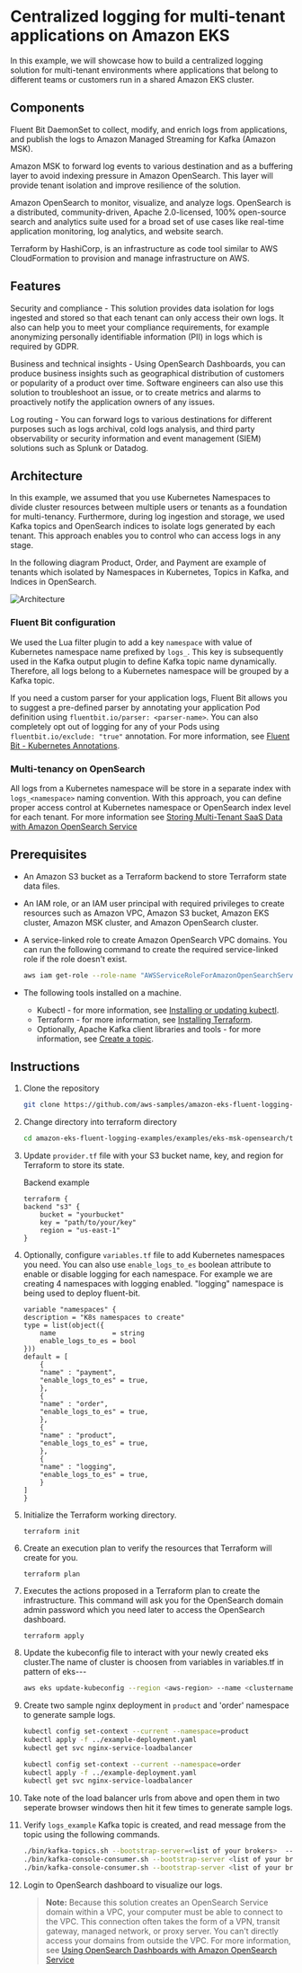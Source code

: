 # Centralized logging for multi-tenant applications on Amazon EKS

In this example, we will showcase how to build a centralized logging solution for multi-tenant environments where applications that belong to different teams or customers run in a shared Amazon EKS cluster.

## Components

Fluent Bit DaemonSet to collect, modify, and enrich logs from applications, and publish the logs to Amazon Managed Streaming for Kafka (Amazon MSK).

Amazon MSK to forward log events to various destination and as a buffering layer to avoid indexing pressure in Amazon OpenSearch. This layer will provide tenant isolation and improve resilience of the solution.

Amazon OpenSearch to monitor, visualize, and analyze logs. OpenSearch is a distributed, community-driven, Apache 2.0-licensed, 100% open-source search and analytics suite used for a broad set of use cases like real-time application monitoring, log analytics, and website search.

Terraform by HashiCorp, is an infrastructure as code tool similar to AWS CloudFormation to provision and manage infrastructure on AWS.

## Features

Security and compliance - This solution provides data isolation for logs ingested and stored so that each tenant can only access their own logs. It also can help you to meet your compliance requirements, for example anonymizing personally identifiable information (PII) in logs which is required by GDPR.

Business and technical insights -  Using OpenSearch Dashboards, you can produce business insights such as geographical distribution of customers or popularity of a product over time. Software engineers can also use this solution to troubleshoot an issue, or to create metrics and alarms to proactively notify the application owners of any issues.

Log routing - You can forward logs to various destinations for different purposes such as logs archival, cold logs analysis, and third party observability or security information and event management (SIEM) solutions such as Splunk or Datadog.

## Architecture

In this example, we assumed that you use Kubernetes Namespaces to divide cluster resources between multiple users or tenants as a foundation for multi-tenancy. Furthermore, during log ingestion and storage, we used Kafka topics and OpenSearch indices to isolate logs generated by each tenant. This approach enables you to control who can access logs in any stage.

In the following diagram Product, Order, and Payment are example of tenants which isolated by Namespaces in Kubernetes, Topics in Kafka, and Indices in OpenSearch.

![Architecture](Ref-Architecture.png?raw=true "Title")

### Fluent Bit configuration

We used the Lua filter plugin to add a key `namespace` with value of Kubernetes namespace name prefixed by `logs_`. This key is subsequently used in the Kafka output plugin to define Kafka topic name dynamically. Therefore, all logs belong to a Kubernetes namespace will be grouped by a Kafka topic.

If you need a custom parser for your application logs, Fluent Bit allows you to suggest a pre-defined parser by annotating your application Pod definition using `fluentbit.io/parser: <parser-name>`. You can also completely opt out of logging for any of your Pods using `fluentbit.io/exclude: "true"` annotation. For more information, see [Fluent Bit - Kubernetes Annotations](https://docs.fluentbit.io/manual/pipeline/filters/kubernetes#kubernetes-annotations).

### Multi-tenancy on OpenSearch

All logs from a Kubernetes namespace will be store in a separate index with `logs_<namespace>` naming convention. With this approach, you can define proper access control at Kubernetes namespace or OpenSearch index level for each tenant. For more information see [Storing Multi-Tenant SaaS Data with Amazon OpenSearch Service](https://aws.amazon.com/blogs/apn/storing-multi-tenant-saas-data-with-amazon-opensearch-service/)

## Prerequisites

* An Amazon S3 bucket as a Terraform backend to store Terraform state data files.
* An IAM role, or an IAM user principal with required privileges to create resources such as Amazon VPC, Amazon S3 bucket, Amazon EKS cluster, Amazon MSK cluster, and Amazon OpenSearch cluster.
* A service-linked role to create Amazon OpenSearch VPC domains. You can run the following command to create the required service-linked role if the role doesn't exist.

    ```bash
    aws iam get-role --role-name "AWSServiceRoleForAmazonOpenSearchService" || aws iam create-service-linked-role --aws-service-name "opensearchservice.amazonaws.com"
    ```

* The following tools installed on a machine.
  * Kubectl - for more information, see [Installing or updating kubectl](https://docs.aws.amazon.com/eks/latest/userguide/install-kubectl.html).
  * Terraform - for more information, see [Installing Terraform](https://developer.hashicorp.com/terraform/tutorials/aws-get-started/install-cli).
  * Optionally, Apache Kafka client libraries and tools - for more information, see [Create a topic](https://docs.aws.amazon.com/msk/latest/developerguide/create-topic.html).

## Instructions

1. Clone the repository

    ```bash
    git clone https://github.com/aws-samples/amazon-eks-fluent-logging-examples.git
    ```

2. Change directory into terraform directory

    ```bash
    cd amazon-eks-fluent-logging-examples/examples/eks-msk-opensearch/terraform
    ```

3. Update `provider.tf` file with your S3 bucket name, key, and region for Terraform to store its state.

    Backend example

    ```hcl
    terraform {
    backend "s3" {
        bucket = "yourbucket"
        key = "path/to/your/key"
        region = "us-east-1"
    }
    ```

4. Optionally, configure `variables.tf` file to add Kubernetes namespaces you need. You can also use `enable_logs_to_es` boolean attribute to enable or disable logging for each namespace. For example we are creating 4 namespaces with logging enabled. "logging" namespace is being used to deploy fluent-bit.

    ```hcl
    variable "namespaces" {
    description = "K8s namespaces to create"
    type = list(object({
        name              = string
        enable_logs_to_es = bool
    }))
    default = [
        {
        "name" : "payment",
        "enable_logs_to_es" = true,
        },
        {
        "name" : "order",
        "enable_logs_to_es" = true,
        },
        {
        "name" : "product",
        "enable_logs_to_es" = true,
        },
        {
        "name" : "logging",
        "enable_logs_to_es" = true,
        }
    ]
    }
    ```

5. Initialize the Terraform working directory.

    ```hcl
    terraform init
    ```

6. Create an execution plan to verify the resources that Terraform will create for you.

    ```hcl
    terraform plan
    ```

7. Executes the actions proposed in a Terraform plan to create the infrastructure. This command will ask you for the OpenSearch domain admin password which you need later to access the OpenSearch dashboard.

    ```hcl
    terraform apply
    ```

8. Update the kubeconfig file to interact with your newly created eks cluster.The name of cluster is choosen from variables in variables.tf in pattern of eks-<org>-<env>-<regionshort>

    ```bash
    aws eks update-kubeconfig --region <aws-region> --name <clustername>
    
    ```

9. Create two sample nginx deployment in `product` and 'order' namespace to generate sample logs.

    ```bash
    kubectl config set-context --current --namespace=product
    kubectl apply -f ../example-deployment.yaml
    kubectl get svc nginx-service-loadbalancer
 
    kubectl config set-context --current --namespace=order
    kubectl apply -f ../example-deployment.yaml
    kubectl get svc nginx-service-loadbalancer
    ```

10. Take note of the load balancer urls from above and open them in two seperate browser windows then hit it few times to generate sample logs.

11. Verify `logs_example` Kafka topic is created, and read message from the topic using the following commands.

    ```bash
    ./bin/kafka-topics.sh --bootstrap-server=<list of your brokers>  --list
    ./bin/kafka-console-consumer.sh --bootstrap-server <list of your brokers> --topic product
    ./bin/kafka-console-consumer.sh --bootstrap-server <list of your brokers> --topic order
    ```

12. Login to OpenSearch dashboard to visualize our logs.

    > **Note:** Because this solution creates an OpenSearch Service domain within a VPC, your computer must be able to connect to the VPC. This connection often takes the form of a VPN, transit gateway, managed network, or proxy server. You can't directly access your domains from outside the VPC. For more information, see [Using OpenSearch Dashboards with Amazon OpenSearch Service](https://docs.aws.amazon.com/opensearch-service/latest/developerguide/dashboards.html)
